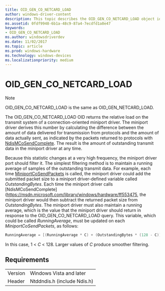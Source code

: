 ```yaml
---
title: OID_GEN_CO_NETCARD_LOAD
author: windows-driver-content
description: This topic describes the OID_GEN_CO_NETCARD_LOAD object identifier (OID).
ms.assetid: 0fdf9948-6b1a-48c9-87a4-7ecdfd1a8e47
keywords:
- OID_GEN_CO_NETCARD_LOAD
ms.author: windowsdriverdev
ms.date: 11/02/2017
ms.topic: article
ms.prod: windows-hardware
ms.technology: windows-devices
ms.localizationpriority: medium
---
```


# OID_GEN_CO_NETCARD_LOAD

> [!NOTE]
> OID_GEN_CO_NETCARD_LOAD is the same as OID_GEN_NETCARD_LOAD.

The OID_GEN_CO_NETCARD_LOAD OID returns the relative load on the transmit system of a connection-oriented miniport driver. The miniport driver derives this number by calculating the difference between the amount of data delivered for transmission from protocols and the amount of data actually sent, as indicated by the packets returned to protocols with [NdisMCoSendComplete](https://msdn.microsoft.com/library/windows/hardware/ff553475). The result is the amount of outstanding transmit data in the miniport driver at any time.

Because this statistic changes at a very high frequency, the miniport driver port should filter it. The simplest filtering method is to maintain a running average of samples of the outstanding transmit data. For example, each time [MiniportCoSendPackets](https://msdn.microsoft.com/library/windows/hardware/ff549426) is called, the miniport driver could add the submitted packet size to a miniport driver-defined variable called *OutstandingBytes*. Each time the miniport driver calls [NdisMCoSendComplete](https://msdn.microsoft.com/library/windows/hardware/ff553475, the miniport driver would then subtract the returned packet size from *OutstandingBytes*. The miniport driver must also maintain a running average, which is the value that the miniport driver should return in response to the OID_GEN_CO_NETCARD_LOAD query. This variable, which could be called *RunningAverage*, must be updated on each *MiniportCoSendPackets*, as follows:

```c++
RunningAverage = [(RunningAverage * C) + (OutstandingBytes * (128 - C))] / 128;
```
In this case, 1 \< *C* \< 128. Larger values of *C* produce smoother filtering.

## Requirements

| | |
| --- | --- |
| Version | Windows Vista and later |
| Header | Ntddndis.h (include Ndis.h) |

